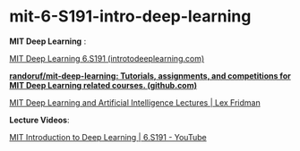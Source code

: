# mit-6-S191-intro-deep-learning



**MIT Deep Learning** : 

[MIT Deep Learning 6.S191 (introtodeeplearning.com)](http://introtodeeplearning.com/)

**[randoruf/mit-deep-learning: Tutorials, assignments, and competitions for MIT Deep Learning related courses. (github.com)](https://github.com/randoruf/mit-deep-learning)**

[MIT Deep Learning and Artificial Intelligence Lectures | Lex Fridman](https://deeplearning.mit.edu/)



**Lecture Videos**: 

[MIT Introduction to Deep Learning | 6.S191 - YouTube](https://www.youtube.com/watch?v=5tvmMX8r_OM)



